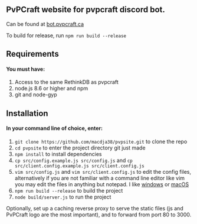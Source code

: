 ## PvPCraft website for pvpcraft discord bot.

Can be found at [bot.pvpcraft.ca](https://bot.pvpcraft.ca)

To build for release, run `npm run build --release`

## Requirements 
#### You must have:
1. Access to the same RethinkDB as pvpcraft
2. node.js 8.6 or higher and npm
3. git and node-gyp

## Installation
#### In your command line of choice, enter:
1. `git clone https://github.com/macdja38/pvpsite.git` to clone the repo
2. `cd pvpsite` to enter the project directory git just made
3. `npm install` to install dependencies
4. `cp src/config.example.js src/config.js` and `cp src/client.config.example.js src/client.config.js`
5. `vim src/config.js` and `vim src/client.config.js` to edit the config files, alternatively if you are not familiar with a command line editor like vim you may edit the files in anything but notepad. I like [windows](https://notepad-plus-plus.org/) or [macOS](https://www.barebones.com/products/bbedit/download.html)
6. `npm run build --release` to build the project
7. `node build/server.js` to run the project

Optionally, set up a caching reverse proxy to serve the static files (js and PvPCraft logo are the most important), and to forward from port 80 to 3000.
